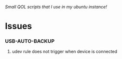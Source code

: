 ###### Small QOL scripts that I use in my ubuntu instance!

# Issues

### USB-AUTO-BACKUP

1. udev rule does not trigger when device is connected